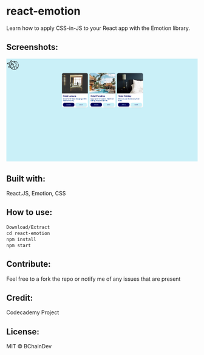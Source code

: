 # react-emotion

Learn how to apply CSS-in-JS to your React app with the Emotion library.

## Screenshots:
![Screenshot](public/images/Screenshot.png)


## Built with:

React.JS,
Emotion,
CSS

## How to use:

```
Download/Extract
cd react-emotion
npm install
npm start
```

## Contribute:

Feel free to a fork the repo or notify me of any issues that are present

## Credit:

Codecademy Project

## License:

MIT © BChainDev
